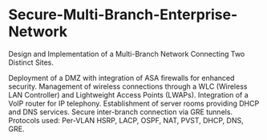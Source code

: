 # Secure-Multi-Branch-Enterprise-Network
Design and Implementation of a Multi-Branch Network Connecting Two Distinct Sites.

Deployment of a DMZ with integration of ASA firewalls for enhanced security.
Management of wireless connections through a WLC (Wireless LAN Controller) and Lightweight Access Points (LWAPs).
Integration of a VoIP router for IP telephony.
Establishment of server rooms providing DHCP and DNS services.
Secure inter-branch connection via GRE tunnels.
Protocols used: Per-VLAN HSRP, LACP, OSPF, NAT, PVST, DHCP, DNS, GRE.
